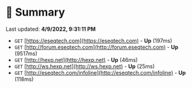 # 📖 Summary
Last updated: **4/9/2022, 9:31:11 PM**

- `GET` [https://eseqtech.com](https://eseqtech.com) - **Up** (197ms)
- `GET` [http://forum.eseqtech.com](http://forum.eseqtech.com) - **Up** (9517ms)
- `GET` [http://hexp.net](http://hexp.net) - **Up** (46ms)
- `GET` [http://ws.hexp.net](http://ws.hexp.net) - **Up** (25ms)
- `GET` [http://eseqtech.com/infoline](http://eseqtech.com/infoline) - **Up** (118ms)
